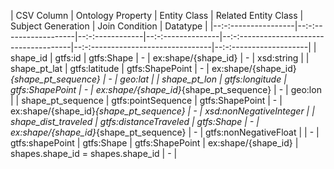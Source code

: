 | CSV Column          | Ontology Property     | Entity Class    | Related Entity Class | Subject Generation                      | Join Condition                    | Datatype               |
|--:-:----------------|--:-:------------------|--:-:------------|--:-:--------------|--:-:------------------------------------|--:-:------------------------------|--:-:-------------------|
| shape_id            | gtfs:id               | gtfs:Shape      | -                 | ex:shape/{shape_id}                     | -                                 | xsd:string             |
| shape_pt_lat        | gtfs:latitude         | gtfs:ShapePoint | -                 | ex:shape/{shape_id}_{shape_pt_sequence} | -                                 | geo:lat                |
| shape_pt_lon        | gtfs:longitude        | gtfs:ShapePoint | -                 | ex:shape/{shape_id}_{shape_pt_sequence} | -                                 | geo:lon                |
| shape_pt_sequence   | gtfs:pointSequence    | gtfs:ShapePoint | -                 | ex:shape/{shape_id}_{shape_pt_sequence} | -                                 | xsd:nonNegativeInteger |
| shape_dist_traveled | gtfs:distanceTraveled | gtfs:Shape      | -                 | ex:shape/{shape_id}_{shape_pt_sequence} | -                                 | gtfs:nonNegativeFloat  |
|      -               | gtfs:shapePoint       | gtfs:Shape      | gtfs:ShapePoint   | ex:shape/{shape_id}                     | shapes.shape_id = shapes.shape_id | -                      |
